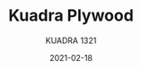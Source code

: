 ---
designer: "Pedrali R&D"
description: "A%20very%20simple%20and%20iconic%20sheel%20and%20an%20innovative%20curved%20backrest%20make%20Kuadra%20collection%20comfortable%20and%20versatile.%20Chair%20with%20oak%20veneered%20plywood%20shell%20and%20square%20section%20steel%20tube%20frame%2020x20%20mm."
image_primary: "img/Kuadra_1321_01_zoom.jpg"
image_secondary: "img/Kuadra_1321_02_zoom.jpg"
manufacturer: "Pedrali"
href: "https://www.pedrali.it/en/products/catalog/Chair-KUADRA-1321/"
subtitle: "KUADRA 1321"
tags: 
  - "Pedrali"
  - "Chairs"
title: "Kuadra Plywood"
category: "Chairs"
slug: "/manufacturers/pedrali/chairs/pedrali-r-d-kuadra-plywood"
date: "2021-02-18"
---